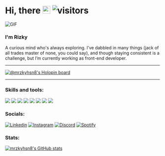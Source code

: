 # Hi, there <img src="https://media.giphy.com/media/hvRJCLFzcasrR4ia7z/giphy.gif" width="25px"> ![visitors](https://visitor-badge.laobi.icu/badge?page_id=mrzkyhsn8)

<img alt="GIF" src="https://media1.giphy.com/media/v1.Y2lkPTc5MGI3NjExenpndXdtb2FuMGNtaXZocXdrZW90NnJjdmtmbGozMm5ibDBxMGYxZSZlcD12MV9pbnRlcm5hbF9naWZfYnlfaWQmY3Q9Zw/xTcnT45z6H5gxFYZZS/giphy.gif">

### I'm Rizky

A curious mind who's always exploring. I’ve dabbled in many things (jack of all trades master of none, you could say), and though staying consistent is a challenge, but I’m currently working as front-end developer.

***

[![@mrzkyhsn8's Holopin board](https://holopin.me/mrzkyhsn8)](https://holopin.io/@mrzkyhsn8)

***

### Skills and tools:

<img src="https://img.shields.io/badge/HTML5-E34F26?style=for-the-badge&logo=html5&logoColor=white" /> <img src="https://img.shields.io/badge/CSS3-1572B6?style=for-the-badge&logo=css3&logoColor=white" /> <img src="https://img.shields.io/badge/JavaScript-323330?style=for-the-badge&logo=javascript&logoColor=F7DF1E" /> <img src="https://img.shields.io/badge/jQuery-0769AD?style=for-the-badge&logo=jquery&logoColor=white" /> <img src="https://img.shields.io/badge/Bootstrap-563D7C?style=for-the-badge&logo=bootstrap&logoColor=white" /> <img src="https://img.shields.io/badge/VSCode-0078D4?style=for-the-badge&logo=visual%20studio%20code&logoColor=white" /> <img src="https://img.shields.io/badge/Adobe%20XD-470137?style=for-the-badge&logo=Adobe%20XD&logoColor=#FF61F6" /> <img src="https://img.shields.io/badge/Jira-0052CC?style=for-the-badge&logo=Jira&logoColor=white" />

### Socials:
[![Linkedin](https://img.shields.io/badge/LinkedIn-0077B5?style=for-the-badge&logo=linkedin&logoColor=white)](https://www.linkedin.com/in/muh-rizky-husain/) [![Instagram](https://img.shields.io/badge/Instagram-E4405F?style=for-the-badge&logo=instagram&logoColor=white)](https://www.instagram.com/mrizkyhusain/) [![Discord](https://img.shields.io/badge/Discord-5865F2?style=for-the-badge&logo=discord&logoColor=white)](https://discord.com/users/kymoorz) [![Spotify](https://img.shields.io/badge/Spotify-1ED760?&style=for-the-badge&logo=spotify&logoColor=white)](https://open.spotify.com/playlist/51fREwLAwFQMOz0SQJaE0p?si=DWRbqsWqSjeEqxL_9LDl0Q)

### Stats:
[![mrzkyhsn8's GitHub stats](https://github-readme-stats.vercel.app/api?username=mrzkyhsn8&show_icons=true&theme=radical&hide=stars)](https://github.com/anuraghazra/github-readme-stats)